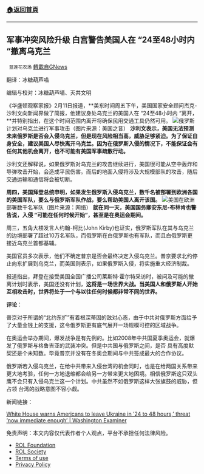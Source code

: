 ###  [:house:返回首頁](https://github.com/ourhimalayas/txt)
---


## 军事冲突风险升级 白宫警告美国人在 &#8220;24至48小时内 &#8220;撤离乌克兰
` 蓝莲花农场` [轉載自GNews](https://gnews.org/zh-hans/1992527/)

翻译：冰糖葫芦喵

编辑与校对：冰糖葫芦喵、灭共文明

《华盛顿观察家报》2月11日报道，**美东时间周五下午，美国国家安全顾问杰克-沙利文向新闻界做了简报，他建议身处乌克兰的美国人在 “24至48小时内 “离开，**并特别指出，在这个时间范围内离开将确保民用交通工具仍然可用。
![](https://assets.gnews.org/wp-content/uploads/2022/02/俄罗斯入侵乌克兰-e1644627614332.jpg)俄罗斯计划对乌克兰进行军事攻击（图片来源：美国之音）
**沙利文表示，**美国无法预测未来俄罗斯是否会入侵乌克兰，但是现在风险相当高，威胁足够紧迫。为了保证自身安全，建议美国人尽快离开乌克兰。因为在**俄罗斯入侵的情况下，不能保证会有任何其他机会离开，也不可能有美国军事疏散行动。**

沙利文还解释说，如果俄罗斯对乌克兰的攻击继续进行，美国很可能从空中轰炸和导弹攻击开始，会造成平民伤害。而后的地面入侵将涉及大规模部队的攻击，随后交通运输和通信将会被切断。

**周四，美国拜登总统申明，如果发生俄罗斯入侵乌克兰，数千名被部署到欧洲各国的美国军队，要么与俄罗斯军队作战，要么帮助美国人离开该国。**
![](https://assets.gnews.org/wp-content/uploads/2022/02/美军部署欧洲-e1644627652893.jpg)美国在欧洲部署数千名军队（图片来源：网络）
**就在同一天，美国国务卿安东尼-布林肯也警告说，入侵 “可能在任何时候开始”，甚至是在奥运会期间。**

周三，五角大楼发言人约翰-柯比(John Kirby)也证实，俄罗斯军队在其与乌克兰的边境部署了超过10万名军队，而俄罗斯在白俄罗斯也有军队，而且白俄罗斯更接近乌克兰首都基辅。

美国官员多次表示，他们不确定普京是否会最终决定入侵乌克兰。普京要求北约停止向东扩展到乌克兰，而美国则表示，如果俄罗斯入侵，将实施重大经济制裁。

报道指出，拜登在接受美国全国广播公司莱斯特·霍尔特采访时，被问及可能的撤离计划时表示，美国还没有计划，**这将是一场世界大战。当美国人和俄罗斯人开始互相攻击时，世界将处于一个与以往任何时候都非常不同的世界。**

**评论**：

普京对于所谓的“北约东扩”有着根深蒂固的敌对心态，由于中共对俄罗斯方面给予了大量金钱上的支援，这令俄罗斯更有底气展开一场规模可控的区域战争。

在奥运会举办期间，爆发战争是有先例的。比如2008年中共国夏季奥运会，就爆发了俄罗斯与格鲁吉亚的武装冲突。但是中共国与俄罗斯之间，是否 具有高度默契还是个未知数。毕竟普京并没有在冬奥会期间与中共签成最大的合作协议。

俄罗斯若入侵乌克兰，在给中共带来入侵台湾的机会同时，也是在给两国关系带来更大地考验，任何一方地退缩都会给另一方带来更大地困境。相信俄罗斯这只双头鹰不会只有入侵乌克兰这一个计划。中共虽然不如俄罗斯这样大张旗鼓的威胁，但占领 台湾的战略意图不容小觑。

新闻链接：

[White House warns Americans to leave Ukraine in ’24 to 48 hours,’ threat ‘now immediate enough’ | Washington Examiner](https://www.washingtonexaminer.com/policy/defense-national-security/white-house-warns-americans-to-leave-ukraine-in-24-to-48-hours-threat-now-immediate-enough)

 

免责声明：本文内容仅代表作者个人观点，平台不承担任何法律风险。

- [ROL Foundation](https://rolfoundation.org/)
- [ROL Society](https://rolsociety.org/)
- [Terms of use](https://gnews.org/terms-of-use-3/)
- [Privacy Policy](https://gnews.org/privacy-policy/)
